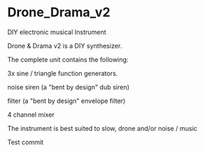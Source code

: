 # Drone_Drama_v2
DIY electronic musical Instrument

Drone & Drama v2 is a DIY synthesizer.

The complete unit contains the following:

3x sine / triangle function generators.

noise siren (a "bent by design" dub siren)

filter (a "bent by design" envelope filter)

4 channel mixer

The instrument is best suited to slow, drone and/or noise / music

Test commit
